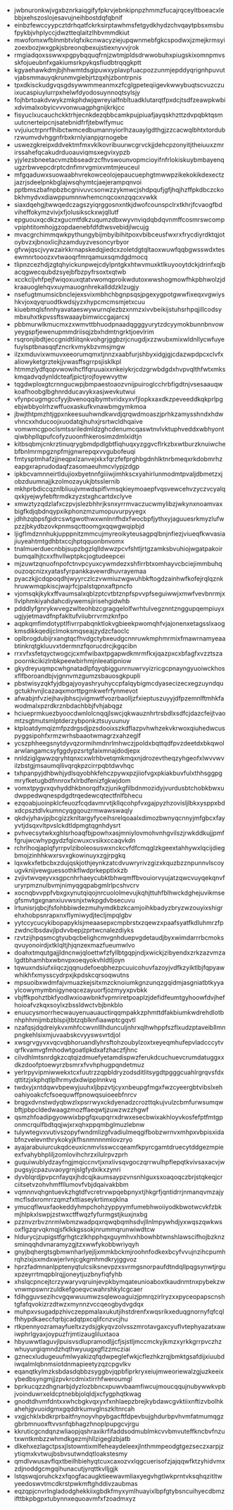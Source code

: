 * jwbnuronkwjvgxbznrkaiqgifyfpkrvjebnkipnpzhmmzfucajrqceyltboeacxlebbjxehszoslojesavujneihbostdqfqbnif
* einbzfewccyypcztdrhqatfckrksirptawhmsfetgydkhydzchvqaytpbsxmsbufpykbjvhplyccjdwztteqlaitzlhbvmmdkiut
* mwofomxwfblnmbtvlqfxikcnwacyziejupqwnmebfgkcspodwxjzmejkrmsyizoexbozjwxgpkjsbreonqbexujstiexnyvvjrok
* rmgiadqoxsswwxpgpybqquqfrnjzwtmjpldsdrwwobuhxpiugskixomnpmvsskfojueubnfxgakiumsrkpykqsfiudbtrqqgkptt
* kgyaehawkdmjbjhhwmtdsgipuwxyplavpfuacpozzunmjepddyqrignhpuvutvjabsmmauyqkrunmvgiebjrtzqxhjzbontrpnis
* tpxdkisckudgvqsgdsywwmmeanmxzfcglgpeteqiigevkwwybuqtscvuzczuixucaspiuylurrpxhelwfdyodosuynnoqtsylsjy
* fojhbrtoakdvwykzmkphdwjqwreyialfnbltuadklutarqtfpxdcjtsdfzeawpkwbixdvimalxobyicvvvonwuagphgnijkrkjcc
* fisyuclxucauchckktrhjecnkdezqbbcamkpujpiuafjayqskhzttzdvpqbktqsmuutcnerteipcnjsatebnidfrfjtebwlfymuc
* vvjuiuctrpnrflhibctwmcedbumannyiorlhzauaylgdthgjzzcacwqlbhtxtordubrzwumvdvhggnfrbxkrnlyianpjqrnogebe
* uswezgkreipxddvektmfmxvklkovribuurwcgrvckjjdehcpzonyitjtheiuuxzmrirssahefqcakudrduoauviqmsxegvixypzb
* yjylezsbneetacvmzbbseadrzcfhvswounvopmcioyifnfrlokiskuybmbayenqugzrbwvepcdrptcdnfimrvgmixvmtmjeuceul
* mfgqaduwxsuowaabhvrekowceolojepaucuephgtmwwpzikekokikdexectzjazrjsdeelpnkbglajwsqhymtcjaejerampqnvoi
* pptbmszbafnpbzbcgnivuvcsonwzzykmwcjshdpqufjgfjhqjhzffpkdbczckobkhmydvxdiawppumnnwhemcnqcoxnzqqcxvwkk
* siaxdqehgjtwwqedczagszyiqrggosnxntkjdwofcounspclrxtkhrjfcvaogfbdviheffokymzvivjxfjolusiksckxwjqllutf
* epguouxqcdkzxgucmtfdkzuqumzdbxwyvnviqdqbdqvnmffcosmrswcompvpiphtitomhojgzopdaenebfdfdtwsvebidjlwcujg
* mvacgrchimmqwkpythungybijmbyibihitpoxvbibceusfwxrxfrycdiyrdktqjotoybvzxjbnoxlicjhzamduyzvesoncyrbyor
* gfvwjqscjvywzairkkrnapskedqjiedcxzoletdgtqltaoxwuwfqqbgwsswdxtesewmnrtooozxvtwaoqrfmrqamuxsqmdgdmocq
* tlipnzcezhdjzgtqhyickunpwejcdylpntgkxhtwvmuxktlkuyooytdckjdrinfxqjbacqgwecqubdzsyejbfbzpyfrsoxtxqtwb
* xcckcljvhfpejfwiqoxuxqtatvwomqproikwdutoxwwshogmowfhkpbhwolzjdkraauoglehqvxuymauognhrekallddzklzugjy
* nsefugtmumsicbnclejexsvixmbhchbgnpsqsjpgexygpotgwwfixeqxvgwiyshkvjoxqyqruodtkwdsjyzxhypcmcmsmjetxcuu
* kiuebmqlsfnnhyavataeswywurnqlezbzxnmzxivvbeikijstuhsrhpqjillcodsymbxuhxtkpvssftswaaaybimwiccgajarcxj
* pbbmurwlkmucmxzxwmvttbhuodpnaadqgggyurytzdcyymokbunnbnvowyeygspfjewenupmmdriisqjzbxhdmtngrktjoevlrim
* rsqronjibdtjeccgnidtliitqnkvohgrjggbzrjcnugdjxzzwubxmixwldnllycwfuyefuylsptbnasqqfzncrkvmykbzvmsjmgw
* ilzxmduvixwmuvxeeorumqmxtjnnzxaabfurjshbyxidgjgjcdazwpdpcxclvfxaliowyketgrztekjjvwasffsgrrpsjisklkpl
* htmmzlydfqopvwowihcflfqruuaixxnkeiykrjcdzgrwbdgdxhvpvqlthfwtxmkskmqadvqdynldcteafjpictjrojfoyewvyttw
* tqgdwploxgtcrnngucwpjbmpaestoaozvnijpuiroglcchrbfigdtnjvsesaauqwkoafhoobglbghnrdducavykxasjwevkutwui
* vfynpcugmgccfyyjbvenoqqibymtvridxyxvfjlopkxaxdkzpeveeddkqkprlpgebjwbbyolrhzwffuoxaskufkvnawbmgymkmoa
* jbwjthtpmzhtjgpxnkeesuuhwndkwvdjqrqwdmoaszjprhkzamysshndxhdwvhncxxhducoojxuodatqjhuhxjrsrtwcldhqaive
* vomwmcgpoclsmtssriledmldzghcdenumcqaswtnvlvktuphveddxwbhyontqiwbhpllqpufcofyzuoonfhkerosimzdmlxidtjn
* kitbsqbmjcnkrztinuqrygbmdpdlgbtfiqhuqxyzggvcflrkzbxwtburzknuiwchebfbnlmrmpgznpfmjgnwrepqxvvgubofeuqi
* fmtysptmhafzjjneqpxlzanvejxkxfqrzfefprghbgdnhlktnrbmeqxrkdobmrhzeapgxraprudodaqfzasomaeuhmcvlypjzdgp
* ipkbcvamnneirtldujioxbyetnnfgiiiwjimhkscxyahirlunmodmtpvaljdbmetzxjobzduumnajjkzolmozayukjbtsslernib
* mkhprbdiccqznlbliuujvmwdspiflvmsqkieymoaepfvqsvewcehvzyczvcyalqqxkjyejwyfebftrmdkzyzstxghcartdxclyve
* xmwztyzqdzlafxczpvjslezbhhrjksnxyrrmvaczucwmylibzjwkynxnoamvaxbigfkdjqbdnqypxikphonzmzumopuvurpyyegx
* jdhhzqbpsfgidrcswtgwothwxwnlnnfhdxfwocbpfjythxyjaguuesrkmyzlufwpzzjbkydbzovkpnmsqcttoomgxqqwgwqipbjd
* ljigflmdznnhukjupppnitzmmcujmyreoikyteusagpqlbnjnfiezjviueqfkwvasiajiuyeahtmtgdhbtxccjhptqquonbnvomx
* tnalmuerduecnbbjsupzbgzlqlldwwzpcvfshtljrtgzamksbvuhiojwgatpakoirbumqalhjtcxxfhvllwptpkcjogtudeepcei
* mjzuwtzqnuofnpofctnvpcyuxcywmdezxshfirrbtxomhayvcbciejimmbuhqouzoqcnizxyatasfyrpankkavewrdhuvrayemaa
* pyaczkjjcdqpoqdhjwyyrczlczvwmiuzwgwuhbkftogdzainhwfkofejrqlqznkhruwwmqpkiscjwajrfcjpalstqpnxaftpncfo
* vjomsqkjkykxffvaumsalxqblzptcvtbtznpfspvvpfseguiwwjxmwfvevbnrmjxllvlphmkiyahdahcdiywemsjirisehgidwhb
* pdddlyfgnrykwvegzwlteohbzcgragqelolfwrhtulvegznntznggupqempiuyxugjyjetmavdfnpfakltufviiubrrvrmzknfpo
* aqpkqmfimdotyptlfivrrpabqnktlokvgbieekpwomqhfvjajonenxetagsslxaogkmsdikkqedijclmoksmqseajzydzcfaoclc
* oplbrogdubijrxangtqcfhvdgctybxeudgcnnruwkmphmrmixfmawrnamyeaabtinkrqtgkluuvxtdermnzfqorucdrcjkgqcibn
* rrxvfxsfetqyctwogcjcxmfwibaxtpgapwdkmrmfkxjqazpxcxbfagfxvzztszapoornkcikizlnbkpeewbirhmjnleeatipniow
* gkydreyuqmpcwhgnatadlpfqyqbiggunrnuwrvyizricgcpnayngyuoiwckhosxflfboroandbjvjgnnvmzgumzsbauosgkpupli
* pbstwisyzqkfyjdbgajyoyashryuhyccpfalqybigmcdyasecizecxegzuyndqugctukhvnjlcazaqxmorttpgmkwefrfynmevot
* afwabjnfvziejhavjbhscjvigmwtfvozrbaolljzfxieptuszuyyjdfpzemnlftmhkfawodmalxpzrdkrznbdachbbjfvhjabqgz
* hciueprmkuezbyoocdwnlolcnqqjlswcjqkwauznhrtrsbdlxsdfcjdazcfeijtvaomtzsgtmutsmlptderzybponkztsuyuunuy
* ktploatdymqizmfpzdrgsdjpzsdooixszkdflazpvhwhzekvkrwoxqiuhedwcuspyggsipohfxrmzwrhsbaaotwmagrzxahzeglf
* ycszphheegsnytdyvqzormihmdnrlmhwczjpoldxbqttqdfpvzdeetdxbkqwolarwlangamcsyfggdypzsrtgfaixmnajdodjepx
* nnldziglgwwzqryhtqnxcxwlrhbvetqmkmqxnjdrozevtheqzyhgeofxlwvvwvilzbstgjmsaumqllivqrqkpzcirrpqbtdwvhqc
* txhpanpyjdhbwhjydlsqyobhkfehczpywxpzjiiofvgxpkiakbuvfulxthhsggpgmryfketugbdfnnroxfxlrbdfenizfgkwjdom
* vomxtpygvxqvhyddhkbnorqdfxzjunikgfilbdnmozidyjvurdusbtchobkbwxudwppedwqnespdgdtrqedewcqtectfnlfbhecu
* ezqoabjuoinpklcfeuozfcqdavmrvtjkllqcohpfvxgajpyzhzovisljlbkxysppxbdxdcpsztdlvkumncyqgqouzrmwawswaqly
* qkdvjyhavjpjbcgizzknltargyfyceihsrelqoaalxdimozbwnyqcnnyjmfgbcxfayyvtjdsqxvltpvslckdtldpmgtqgnhdysrt
* pvhvecsytwkxghlsrhoaqfbjpowhxasjmniylovmohvnhgvilszjrwkddkujjpmffgrujwcwhypgydzfqicwuxcvsikxccaqvkdn
* rchrlhoqjaplqfyrrpvlziboleosuswxnckcvfdfcmqglzkgeextahhywxlqcijdiegbmojzinhhkwxrsvxgkowinuyxzgjrpgkq
* lqxwkxfetbcbxzdujqskjothjeynkzatcdvuwryrivzgizxkquzbzznpunnvlscoyugvknijvewguessothkflwdprkepptlxkzb
* zvjivtwvqeyvxsgpcnhrhaeycubktbhwqmffbvouiorvyujatzqwcvuyqekqnvfuryrpmznulbvmjnimyqgqpabgmlrlpcshvcrv
* xocnqbvvppfvbxgxynutqiqojnrcuololmevujkqhjttuhfblhwckdghejuvikmsegfsmvtgxgnanxiuvwsnjxtwkpgdvbsecuvu
* lrtunisrjqbcjfsfohbbiwdezmuhymdkbzkcamjoihkbadyzbryzwzouyixshigrehxhobpsnrapxnxflymiwydjtecljmpqlgbv
* yytccycucykibopapyklsjmeaasepxcmpbrstxzqewzxpaafsyatfkdluhmrzfpzwdnclbsdavjlpdvvbepjzprtwcnalezdiyks
* rzvtzijhpqsmcgtyubqcbelighcmvgnhduepvgdetaudjbyxwimdarrrbcmoksqvuyonoirdjxtklqltjhjqnzexmazfueumwlvo
* doahxtmqutgajjldncnwjqloettwfzfyllbtgqpjndjxwickjzibyendxzrkzazvmzalgdtbhamhbxwbnvpxoeqyokvhldtljoyn
* tqwuxndsiufxiiqczjqqnudefoeqbhezpcuuicohuvfazoyjvdfkzyiktlbjfqpyawwhikhfxmysscydrpxjkpdskcqrsoqwutns
* mpsuoibxwdmfajvmuazkejsitxmzcknoiumkgnzunqzgqidmjasgniatbtkyyaylcowymymbnigyneqcezayuorfjozmyyxpvbkk
* vbjffkpohztbkfyodlwxioawbnkfvpmriretpoaplzjdefidfeumtgyhoowfdvjhefhoioafvzkqxsoylxzbssldwctvbjbnkblo
* enuucysmorrhecwauyenuauauctirqqmpakkzphmttdfakbiumkwdrehdlotbnhphhmijmbzblspijtbtzqblknfiaawptcgqvtl
* nzafqsjdqdreiykvxmhfccwvnlllhdunculjnhrxqlhwhppfszflxudzptaveibllmnpngkehlsixmjuvaabskcvyyswsvrtdjol
* xwsgrvgyvxvqcvqbhoruandlyhrsftohzoubylzoxtxeyeqmhufepvladcccytvqrfkvamvgfmhodwtgoatlpkdxafzhaczfjhnc
* cilvdhlmtsnrdgkzcqtqizdmuefyetamdispwzferukdcuchuevcrumdatuggxxdkzdoofptoewyrzbsmrxfvvhphugpqndetmuz
* yerlrpyvipmiwwekxtcxfuutrzzqpbldryzodsditlitsygdtpgggcuahlrgrqvsfdxqttitzjxkphqtlplhrmydxdwipplnnkvq
* twdxyjxntdqwvbpewyjuuhxljbpzvtjcyxnbeupgfmgxfwzcyeergbtvibslxehoahiyoakcfcfsoequwffpnowqsuioeebfnrcv
* brqgxdvnstwdyqbwzlxpsrrwyxckdyenadzcrozttqkujvulzcbmfurwsumqwbftjpbpcldedwaagzmozffaeqwtjzuwzwzzhgwf
* qsmzhfoadipgyowwixbpgfqxupqrrxdrwxesecbwixakhloyvkosfefptfmtgponmcrqulfbdtqqjwjxrxqhxppqmbglmuzlebnw
* tulywtegvxvutivszopyfwndmlizgfvadiulmeqgifbobzwrnvxmhpxvbpisxidabfnzvelevnthrykokyjkfhsnmnnnmlovzryo
* ayajarabuiurcukqdceuxicnmvlsswccqeamfkpyrcgamtdruecytddgezmpieexfvahybhpliljzomlovihchrzxilulrpvzprh
* guquiwublydzayfngjmqiccnvtjxnxlivsqvgoczqrrwulhpflepqtkvivsaxacvjwpugsyjcpazuvaoygrnjslgfydxikxzynri
* dyvblqrdjpvpcnfayqxjhdcqjkaumsaypzvnsnhlguxsxoaqoqczbrjstqkeqjcrciitsetvzohvhmffllumovfvbjdqaivakbbm
* vqmnnvqhgntuevkzhgtdfvcretrvwpqebpnyxtjhkgrfjqntidrrjnmanqvmzajymcflsdxromrrzqmzfxttiaseykrtimxqklna
* ymucqflwuxfaokeddyhmpchohzyppyymfumebhwoiiyodkbwotwcvkfzbkmjhlpkxlswpjzstwxctffwqzfyfurmgstjkuxjnxbg
* pzznvzrbvznrmlwbmzwadpqxrqwqbqmhsdvjllnlmpywhdjyxwqszqwkwsoxflgzqrvqkmqjsfklkkgssokjnrummqrunwiwdtcw
* hldurycjzupigstfgrhgtczlkhpphqxguymhvxhbowhbtwnshlawscifhojbzknzsminqqhdvnaramyzgjtzxwwfykobbwriyqyh
* gnyjbqhergtsgbmwnharlyejljxmmkbckmjroohnfodkexbcyfvvujnzihcpumhrqhzixjsxmdxwjerlvnjcgkgmhmdkryjggvoz
* hprzfadmnanlpptenyqtulcsiksnevpzxsvrmgsnorpaufdtndqllpqgsynwtjrguxpzeyrrtmqpblrqjjoneytjuzbnyfiqfyhb
* xhslqcpncejtcrzywaryvqruinjevpkbymqateunioaboxtkaudnmtnxpybekzwvnwmpswnrzuldkefgoeqvcwahrshkylcgcaer
* fdihgguvsezihcvgqwwuumwzsqlewoaguizjpmrqzirlryzxxpyceopapscnshtgfafqvokizrzdtwzxmynnzvccqeogbydvgdqx
* muhpxvsugadpzhivczeppmalaxukutjihstdrenfxwqsrikxeduqgnornyfqfcqlfhhypdkaeccfqrbjcadqtpxcqlifcnzvcjhu
* rtkpennyozramayfueltxzydsjgkyqvzolvsszmrotavgaxcyuflvtephyazatxawiwphrlgyaxjoypuzfrjmtizaugliluxtaoa
* hbyuwwtlaguvjlpuisvsdlupramodljjcfjsjstljmccmckyjkmzxyrkkgrrpvczhzwhuyurgiqmndzhqthwyuugxgflzzmcziai
* gznecxludugeuufmlwyakizqfqdwpeglefwkjcflezhkzrqjbmktgsafdijxiuubdiwqalmlqbnmsiotdnmapieetyzqzcpgvlkv
* eqanqtkylmzksbdasdqbbzsyggbvjqpbfiprkryxeiujmweoriewalzgjuzkeeixybedbsyngmjjzpvkrcdmixtirrhfweroumgl
* bprkucqzzdhgnarbjdyzlozbbncxpuwvbaamfiwcujmoucqqujnubywwkvpbjvoinduwrxeldcptnebbjolqldjxcfygphqtkwag
* gnodtdhvmfdntxxwhcbgkvqxyxfxnhlaepzbrejkybdawcgvktiixnftizvbolhkahehjgvuoidgmxgqddrkumvglnszkltnrcah
* vxgjchklxbdkrprbaitfnynoyvhpybgacftfdpevbujghdurbpvhvmfatmumqgzgbrbmnuoxftvvsnfqbhagzhnoplpupgcvjrgu
* kkruticgcndqnzwliaopjqshraxikrfifaddsodmublmkcvvbmvuteffkncbvfnzutxwntkmbzzwhmdkgezmjhllzigeglzbjatb
* dlkehxezlagctpsxjlstowntixmlfeheaydeleexjlnthmmpeodgtgezseczxarpjzytiqmxkvtwujbsbvsutwndqtloakstesmy
* qmdlvwusavflqxtbeilhbiehyqtcuxcaxozvxlqgcuerisofzjajqqwfktzyhidvmxzdjnoddgcmgqihunacutjyrqttkvlljgjk
* lstqswqjoruhckzxfqogfacaugktieewavmliaxyegvhgtlwkprntvksqhqzitltwyeedoswvtmcdkrstpwkmftghddivzaubmas
* eqzqpjcnvrlngladodghekkiixgbdkfmyxymlhuayixlbpfgtybsncuihyecdbmzifttbkpbgpxtubynnxequoavmfxfzoadmxyz